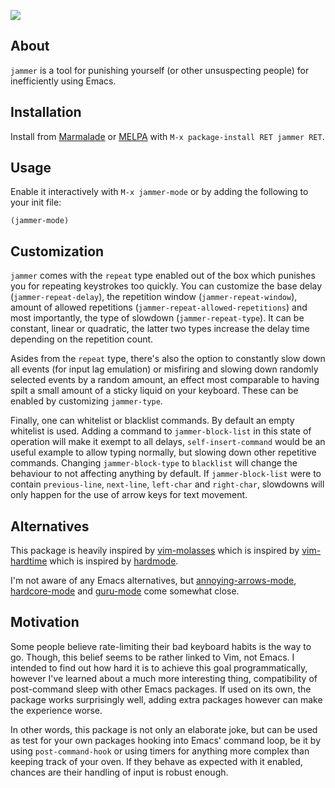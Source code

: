 ![][image]

## About

`jammer` is a tool for punishing yourself (or other unsuspecting people)
for inefficiently using Emacs.

## Installation

Install from [Marmalade] or [MELPA] with
`M-x package-install RET jammer RET`.

## Usage

Enable it interactively with `M-x jammer-mode` or by adding the
following to your init file:

    (jammer-mode)

## Customization

`jammer` comes with the `repeat` type enabled out of the box which
punishes you for repeating keystrokes too quickly.  You can customize
the base delay (`jammer-repeat-delay`), the repetition window
(`jammer-repeat-window`), amount of allowed repetitions
(`jammer-repeat-allowed-repetitions`) and most importantly, the type
of slowdown (`jammer-repeat-type`).  It can be constant, linear or
quadratic, the latter two types increase the delay time depending on
the repetition count.

Asides from the `repeat` type, there's also the option to constantly
slow down all events (for input lag emulation) or misfiring and
slowing down randomly selected events by a random amount, an effect
most comparable to having spilt a small amount of a sticky liquid on
your keyboard.  These can be enabled by customizing `jammer-type`.

Finally, one can whitelist or blacklist commands.  By default an empty
whitelist is used.  Adding a command to `jammer-block-list` in this
state of operation will make it exempt to all delays,
`self-insert-command` would be an useful example to allow typing
normally, but slowing down other repetitive commands.  Changing
`jammer-block-type` to `blacklist` will change the behaviour to not
affecting anything by default.  If `jammer-block-list` were to contain
`previous-line`, `next-line`, `left-char` and `right-char`, slowdowns
will only happen for the use of arrow keys for text movement.

## Alternatives

This package is heavily inspired by [vim-molasses] which is inspired
by [vim-hardtime] which is inspired by [hardmode].

I'm not aware of any Emacs alternatives, but [annoying-arrows-mode],
[hardcore-mode] and [guru-mode] come somewhat close.

## Motivation

Some people believe rate-limiting their bad keyboard habits is the way
to go.  Though, this belief seems to be rather linked to Vim, not
Emacs.  I intended to find out how hard it is to achieve this goal
programmatically, however I've learned about a much more interesting
thing, compatibility of post-command sleep with other Emacs packages.
If used on its own, the package works surprisingly well, adding extra
packages however can make the experience worse.

In other words, this package is not only an elaborate joke, but can be
used as test for your own packages hooking into Emacs' command loop,
be it by using `post-command-hook` or using timers for anything more
complex than keeping track of your oven.  If they behave as expected
with it enabled, chances are their handling of input is robust enough.

[image]: img/jammer.gif
[Marmalade]: https://marmalade-repo.org/
[MELPA]: http://melpa.org/
[vim-molasses]: https://github.com/0x0dea/vim-molasses
[vim-hardtime]: https://github.com/takac/vim-hardtime
[hardmode]: https://github.com/wikitopian/hardmode
[annoying-arrows-mode]: https://github.com/magnars/annoying-arrows-mode.el
[hardcore-mode]: https://github.com/magnars/hardcore-mode.el
[guru-mode]: https://github.com/bbatsov/guru-mode
